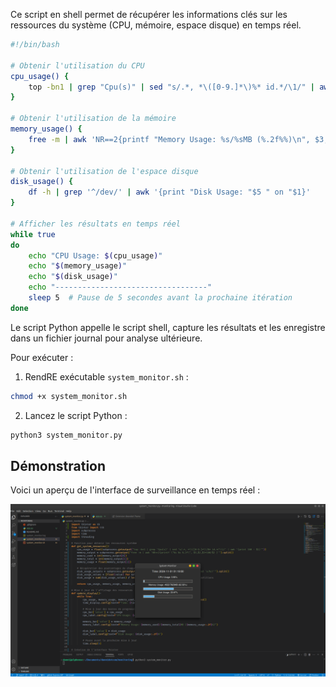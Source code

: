 
Ce script en shell permet de récupérer les informations clés sur les ressources du système (CPU, mémoire, espace disque) en temps réel.

```bash
#!/bin/bash

# Obtenir l'utilisation du CPU
cpu_usage() {
    top -bn1 | grep "Cpu(s)" | sed "s/.*, *\([0-9.]*\)%* id.*/\1/" | awk '{print 100 - $1"%"}'
}

# Obtenir l'utilisation de la mémoire
memory_usage() {
    free -m | awk 'NR==2{printf "Memory Usage: %s/%sMB (%.2f%%)\n", $3,$2,$3*100/$2 }'
}

# Obtenir l'utilisation de l'espace disque
disk_usage() {
    df -h | grep '^/dev/' | awk '{print "Disk Usage: "$5 " on "$1}'
}

# Afficher les résultats en temps réel
while true
do
    echo "CPU Usage: $(cpu_usage)"
    echo "$(memory_usage)"
    echo "$(disk_usage)"
    echo "----------------------------------"
    sleep 5  # Pause de 5 secondes avant la prochaine itération
done
```


Le script Python appelle le script shell, capture les résultats et les enregistre dans un fichier journal pour analyse ultérieure.

Pour exécuter :

1.  RendRE exécutable `system_monitor.sh` :
```bash
chmod +x system_monitor.sh
```

2. Lancez le script Python :
```python
python3 system_monitor.py
```

## Démonstration

Voici un aperçu de l'interface de surveillance en temps réel :

![Aperçu du système de surveillance](demo.png)
